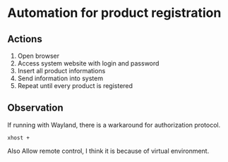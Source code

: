 # Automation for product registration

## Actions

1. Open browser
2. Access system website with login and password
3. Insert all product informations
4. Send information into system
5. Repeat until every product is registered

## Observation

If running with Wayland, there is a warkaround for authorization protocol.

`xhost +`

Also Allow remote control, I think it is because of virtual environment.
